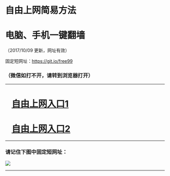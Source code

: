﻿# 自由上网简易方法

# 电脑、手机一键翻墙

（2017/10/09 更新，网址有效）

固定短网址：https://git.io/free99

### （微信如打不开，请转到浏览器打开）


***





# &nbsp;&nbsp; <a href="http://ft23224538.fwq-tz-1001.info/fwqtz01.html?t=100900122834 " target="_blank">自由上网入口1</a>
# &nbsp;&nbsp; <a href="http://ft125616356.fwq-tz-1002.info/fwqtz02.html?t=100900112853 " target="_blank">自由上网入口2</a>
***

### 请记住下图中固定短网址：

<img src="https://s3-us-west-2.amazonaws.com/fwq-1001/yjfq-20170905okok.png" /> 


***

